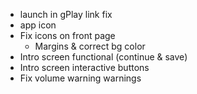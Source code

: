 - launch in gPlay link fix
- app icon
- Fix icons on front page
  - Margins & correct bg color
- Intro screen functional (continue & save)
- Intro screen interactive buttons
- Fix volume warning warnings